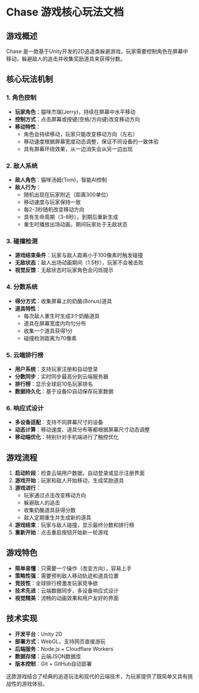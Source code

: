 # Chase 游戏核心玩法文档

## 游戏概述

Chase 是一款基于Unity开发的2D追逐类躲避游戏，玩家需要控制角色在屏幕中移动，躲避敌人的追击并收集奖励道具来获得分数。

## 核心玩法机制

### 1. 角色控制
- **玩家角色**：猫咪杰瑞(Jerry)，持续在屏幕中水平移动
- **控制方式**：点击屏幕或按键(空格/方向键)改变移动方向
- **移动特性**：
  - 角色会持续移动，玩家只能改变移动方向（左右）
  - 移动速度根据屏幕宽度动态调整，保证不同设备的一致体验
  - 具有屏幕环绕效果，从一边消失会从另一边出现

### 2. 敌人系统
- **敌人角色**：猫咪汤姆(Tom)，智能AI控制
- **敌人行为**：
  - 随机出现在玩家附近（距离300单位）
  - 移动速度与玩家保持一致
  - 每2-3秒随机改变移动方向
  - 具有生命周期（3-8秒），到期后重新生成
  - 重生时播放出场动画，期间玩家处于无敌状态

### 3. 碰撞检测
- **游戏结束条件**：玩家与敌人距离小于100像素时触发碰撞
- **无敌状态**：敌人出场动画期间（1.5秒），玩家不会被击败
- **视觉反馈**：无敌状态时玩家角色会闪烁提示

### 4. 分数系统
- **得分方式**：收集屏幕上的奶酪(Bonus)道具
- **道具特性**：
  - 每次敌人重生时生成3个奶酪道具
  - 道具在屏幕宽度内均匀分布
  - 收集一个道具获得1分
  - 碰撞检测距离为70像素

### 5. 云端排行榜
- **用户系统**：支持玩家注册和自动登录
- **分数同步**：实时同步最高分到云端服务器
- **排行榜**：显示全球前10名玩家排名
- **数据持久化**：基于设备ID自动保存玩家数据

### 6. 响应式设计
- **多设备适配**：支持不同屏幕尺寸的设备
- **动态计算**：移动速度、道具分布等都根据屏幕尺寸动态调整
- **移动端优化**：特别针对手机端进行了触控优化

## 游戏流程

1. **启动阶段**：检查云端用户数据，自动登录或显示注册界面
2. **游戏开始**：玩家和敌人开始移动，生成奖励道具
3. **游戏进行**：
   - 玩家通过点击改变移动方向
   - 躲避敌人的追击
   - 收集奶酪道具获得分数
   - 敌人定期重生并生成新的道具
4. **游戏结束**：玩家与敌人碰撞，显示最终分数和排行榜
5. **重新开始**：点击重启按钮开始新一轮游戏

## 游戏特色

- **简单易懂**：只需要一个操作（改变方向），容易上手
- **策略性强**：需要预判敌人移动轨迹和道具位置
- **竞技性**：全球排行榜激发玩家竞争欲
- **技术先进**：云端数据同步，多设备响应式设计
- **视觉精美**：流畅的动画效果和用户友好的界面

## 技术实现

- **开发平台**：Unity 2D
- **部署方式**：WebGL，支持网页直接游玩
- **后端服务**：Node.js + Cloudflare Workers
- **数据存储**：云端JSON数据库
- **版本控制**：Git + GitHub自动部署

这款游戏结合了经典的追逐玩法和现代的云端技术，为玩家提供了既简单又具有挑战性的游戏体验。
